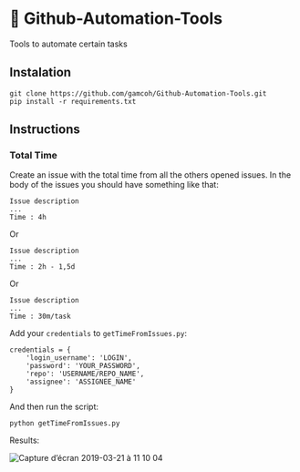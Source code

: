# 🔧 Github-Automation-Tools
Tools  to automate certain tasks

## Instalation
```
git clone https://github.com/gamcoh/Github-Automation-Tools.git
pip install -r requirements.txt
```

## Instructions     
### Total Time
Create an issue with the total time from all the others opened issues.
In the body of the issues you should have something like that:

```
Issue description
...                         
Time : 4h
```
Or
```
Issue description
...
Time : 2h - 1,5d
```
Or
```                                             
Issue description
...
Time : 30m/task
```

Add your `credentials` to `getTimeFromIssues.py`:
```
credentials = {
	'login_username': 'LOGIN',
	'password': 'YOUR_PASSWORD',
	'repo': 'USERNAME/REPO_NAME',
	'assignee': 'ASSIGNEE_NAME'
}
```

And then run the script:
```
python getTimeFromIssues.py
```

Results:

![Capture d’écran 2019-03-21 à 11 10 04](https://user-images.githubusercontent.com/18115514/54745486-eb516300-4bc9-11e9-941f-c6184d663104.png)



